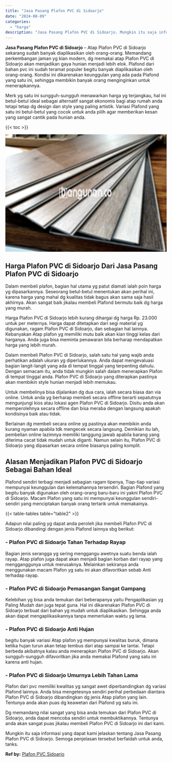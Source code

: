 ```yaml
---
title: "Jasa Pasang Plafon PVC di Sidoarjo"
date: "2024-08-09"
categories: 
  - "harga"
description: "Jasa Pasang Plafon PVC di Sidoarjo. Mungkin itu saja informasi yang dapat kami jelaskan tentang Jasa Pasang Plafon PVC di Sidoarjo. Semoga penjelasan tersebu..."
---
```


**Jasa Pasang Plafon PVC di Sidoarjo** – Atap Plafon PVC di Sidoarjo sekarang sudah banyak diaplikasikan oleh orang-orang. Memandang perkembangan jaman yg kian modern, dg memakai atap Plafon PVC di Sidoarjo akan menjadikan gaya hunian menjadi lebih elok. Plafond dari bahan pvc ini sudah teramat populer begitu banyak diaplikasikan oleh orang-orang. Kondisi ini dikarenakan keunggulan yang ada pada Plafond yang satu ini, sehingga membikin banyak orang menginginkan untuk menerapkannya.

Merk yg satu ini sungguh-sungguh menawarkan harga yg terjangkau, hal ini betul-betul ideal sebagai alternatif sangat ekonomis bagi atap rumah anda tetapi tetap dg design dan style yang paling artistik. Variasi Plafond yang satu ini betul-betul yang cocok untuk anda pilih agar memberikan kesan yang sangat cantik pada hunian anda.

{{< toc >}}

![Jasa Pasang Plafon PVC di Sidoarjo](/images/flafond-pvc-murah29.png)

## Harga Plafon PVC di Sidoarjo Dari Jasa Pasang Plafon PVC di Sidoarjo

Dalam membeli plafon, bagian hal utama yg patut diamati ialah poin harga yg dipasarkannya. Seseorang betul-betul menentukan akan perihal ini, karena harga yang mahal dg kualitas tidak bagus akan sama saja hasil akhirnya. Akan sangat baik jikalau membeli Plafond bermutu baik dg harga yang murah.

Harga Plafon PVC di Sidoarjo lebih kurang dihargai dg harga Rp. 23.000 untuk per meternya. Harga dapat ditetapkan dari segi material yg digunakan, ragam Plafon PVC di Sidoarjo, dan sebagian hal lainnya. Kebanyakan Atap plafon yg memiliki mutu baik akan kian tinggi kelas dari harganya. Anda juga bisa meminta penawaran bila berharap mendapatkan harga yang lebih murah.

Dalam membeli Plafon PVC di Sidoarjo, salah satu hal yang wajib anda perhatikan adalah ukuran yg diperlukannya. Anda dapat mengevaluasi bagian langit-langit yang ada di tempat tinggal yang terpenting dahulu. Dengan semacam itu, anda tidak mungkin salah dalam menerapkan Plafon di tempat tinggal anda. Plafon PVC di Sidoarjo yang diterapkan pastinya akan membikin style hunian menjadi lebih memukau.

Untuk membelinya bisa dijalankan dg dua cara, ialah secara biasa dan via online. Untuk anda yg berharap membeli secara offline berarti sepatutnya mengunjungi kios atau lokasi agen Plafon PVC di Sidoarjo. Disitu anda akan memperolehnya secara offline dan bisa meraba dengan langsung apakah kondisinya baik atau tidak.

Berlainan dg membeli secara online yg pastinya akan membikin anda kurang nyaman apabila tdk mengecek secara langsung. Demikian itu lah, pembelian online lazimnya memiliki tanggung jawab apabila barang yang diterima cacat tidak mudah untuk diganti. Namun selain itu, Plafon PVC di Sidoarjo yang dipasarkan secara online biasanya paling komplit.

## Alasan Menjadikan Plafon PVC di Sidoarjo Sebagai Bahan Ideal

Plafond sendiri terbagi menjadi sebagian ragam tipenya, Tiap-tiap variasi mempunyai keunggulan dan kelemahannya tersendiri. Bagian Plafond yang begitu banyak digunakan oleh orang-orang baru-baru ini yakni Plafon PVC di Sidoarjo. Macam Plafon yang satu ini mempunyai keunggulan sendiri-sendiri yang menciptakan banyak orang tertarik untuk memakainya.

{{< table-tables table="table2" >}}

Adapun nilai paling yg dapat anda peroleh jika membeli Plafon PVC di Sidoarjo dibandingi dengan jenis Plafond lainnya sbg berikut:

### \- Plafon PVC di Sidoarjo Tahan Terhadap Rayap

Bagian jenis serangga yg sering menggangu awetnya suatu benda ialah rayap. Atap plafon juga dapat akan menjadi bagian korban dari rayap yang mengganggunya untuk merusaknya. Melainkan sekiranya anda menggunakan macam Plafon yg satu ini akan difavoritkan sebab Anti terhadap rayap.

### \- Plafon PVC di Sidoarjo Pemasangan Sangat Gampang

Kelebihan yg bisa anda temukan dari beberapanya yaitu Pengaplikasian yg Paling Mudah dan juga tepat guna. Hal ini dikarenakan Plafon PVC di Sidoarjo terbuat dari bahan yg mudah untuk diaplikasikan. Sehingga anda akan dapat mengaplikasikannya tanpa memerlukan waktu yg lama.

### \- Plafon PVC di Sidoarjo Anti Hujan

begitu banyak variasi Atap plafon yg mempunyai kwalitas buruk, dimana ketika hujan turun akan tetap tembus dari atap sampai ke lantai. Tetapi berbeda akibatnya kalau anda menerapkan Plafon PVC di Sidoarjo. Akan sungguh-sungguh difavoritkan jika anda memakai Plafond yang satu ini karena anti hujan.

### \- Plafon PVC di Sidoarjo Umurnya Lebih Tahan Lama

Plafon dari pvc memiliki kwalitas yg sangat awet diperbandingkan dg variasi Plafond lainnya. Anda bisa mengetesnya sendiri perihal perbedaan diantara Plafon PVC di Sidoarjo dibandingkan dg jenis Atap plafon yang lain. Tentunya anda akan puas dg keawetan dari Plafond yg satu ini.

Dg memandang nilai sangat yang bisa anda temukan dari Plafon PVC di Sidoarjo, anda dapat mencoba sendiri untuk membuktikannya. Tentunya anda akan sangat puas jikalau membeli Plafon PVC di Sidoarjo ini dari kami.

Mungkin itu saja informasi yang dapat kami jelaskan tentang Jasa Pasang Plafon PVC di Sidoarjo. Semoga penjelasan tersebut berfaidah untuk anda, tanks.

**Ref by:** [Plafon PVC Sidoarjo](https://id.wikipedia.org/wiki/Plafon)
